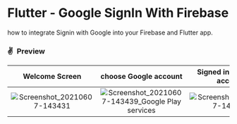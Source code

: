 # Flutter - Google SignIn With Firebase

how to integrate Signin with Google into your Firebase and Flutter app.


### ✌&ensp;Preview

|              Welcome Screen          |        choose  Google account        |       Signed in to  Google account  |
| :----------------------------------: | :----------------------------------: |:----------------------------------: |
| ![Screenshot_20210607-143431](https://user-images.githubusercontent.com/17541038/121013732-d6ffdd80-c7b6-11eb-9d24-ecc4d8787480.png)| ![Screenshot_20210607-143439_Google Play services](https://user-images.githubusercontent.com/17541038/121015097-3d393000-c7b8-11eb-90c1-16dbb4ff466f.png)| ![Screenshot_20210607-143453](https://user-images.githubusercontent.com/17541038/121015141-46c29800-c7b8-11eb-93c2-b7a0ced5d93e.png)|



